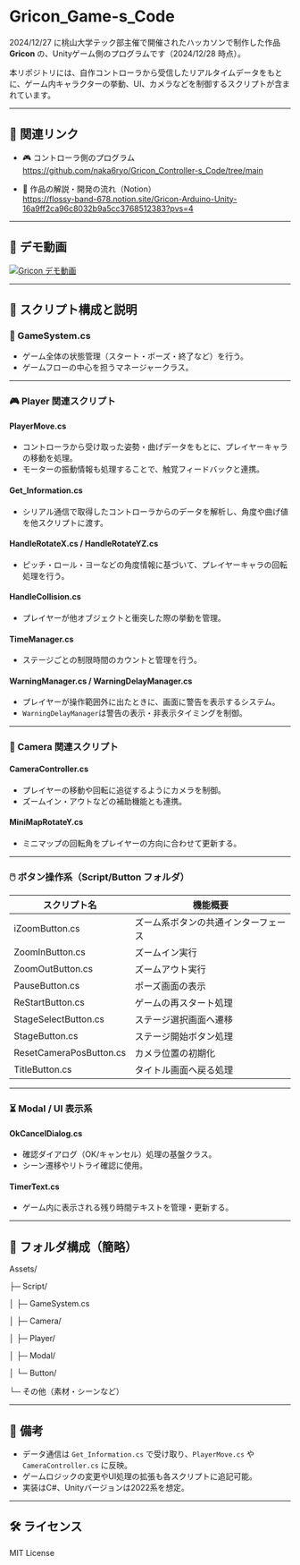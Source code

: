 # Gricon_Game-s_Code

2024/12/27 に桃山大学テック部主催で開催されたハッカソンで制作した作品 **Gricon** の、Unityゲーム側のプログラムです（2024/12/28 時点）。

本リポジトリには、自作コントローラから受信したリアルタイムデータをもとに、ゲーム内キャラクターの挙動、UI、カメラなどを制御するスクリプトが含まれています。

---

## 🔗 関連リンク

- 🎮 コントローラ側のプログラム  
  https://github.com/naka6ryo/Gricon_Controller-s_Code/tree/main

- 📄 作品の解説・開発の流れ（Notion）  
  https://flossy-band-678.notion.site/Gricon-Arduino-Unity-16a9ff2ca96c8032b9a5cc3768512383?pvs=4

---
## 🎥 デモ動画

[![Gricon デモ動画](https://img.youtube.com/vi/qLPBSaw1i-E/0.jpg)](https://youtu.be/qLPBSaw1i-E?si=rnXXbKDZcDVdmmQi)

---

## 📁 スクリプト構成と説明

### 📌 GameSystem.cs
- ゲーム全体の状態管理（スタート・ポーズ・終了など）を行う。
- ゲームフローの中心を担うマネージャークラス。

---

### 🎮 Player 関連スクリプト

#### PlayerMove.cs
- コントローラから受け取った姿勢・曲げデータをもとに、プレイヤーキャラの移動を処理。
- モーターの振動情報も処理することで、触覚フィードバックと連携。

#### Get_Information.cs
- シリアル通信で取得したコントローラからのデータを解析し、角度や曲げ値を他スクリプトに渡す。

#### HandleRotateX.cs / HandleRotateYZ.cs
- ピッチ・ロール・ヨーなどの角度情報に基づいて、プレイヤーキャラの回転処理を行う。

#### HandleCollision.cs
- プレイヤーが他オブジェクトと衝突した際の挙動を管理。

#### TimeManager.cs
- ステージごとの制限時間のカウントと管理を行う。

#### WarningManager.cs / WarningDelayManager.cs  
- プレイヤーが操作範囲外に出たときに、画面に警告を表示するシステム。
- `WarningDelayManager`は警告の表示・非表示タイミングを制御。

---

### 🧭 Camera 関連スクリプト

#### CameraController.cs
- プレイヤーの移動や回転に追従するようにカメラを制御。
- ズームイン・アウトなどの補助機能とも連携。

#### MiniMapRotateY.cs
- ミニマップの回転角をプレイヤーの方向に合わせて更新する。

---

### 🖱️ ボタン操作系（Script/Button フォルダ）

| スクリプト名               | 機能概要                     |
|----------------------------|------------------------------|
| iZoomButton.cs             | ズーム系ボタンの共通インターフェース |
| ZoomInButton.cs            | ズームイン実行               |
| ZoomOutButton.cs           | ズームアウト実行             |
| PauseButton.cs             | ポーズ画面の表示             |
| ReStartButton.cs           | ゲームの再スタート処理       |
| StageSelectButton.cs       | ステージ選択画面へ遷移       |
| StageButton.cs             | ステージ開始ボタン処理       |
| ResetCameraPosButton.cs    | カメラ位置の初期化           |
| TitleButton.cs             | タイトル画面へ戻る処理       |

---

### ⏳ Modal / UI 表示系

#### OkCancelDialog.cs
- 確認ダイアログ（OK/キャンセル）処理の基盤クラス。
- シーン遷移やリトライ確認に使用。

#### TimerText.cs
- ゲーム内に表示される残り時間テキストを管理・更新する。

---

## 📂 フォルダ構成（簡略）

Assets/

├─ Script/

│ ├─ GameSystem.cs

│ ├─ Camera/

│ ├─ Player/

│ ├─ Modal/

│ └─ Button/

└─ その他（素材・シーンなど）


---

## 📝 備考

- データ通信は `Get_Information.cs` で受け取り、`PlayerMove.cs` や `CameraController.cs` に反映。
- ゲームロジックの変更やUI処理の拡張も各スクリプトに追記可能。
- 実装はC#、Unityバージョンは2022系を想定。

---

## 🛠 ライセンス

MIT License
